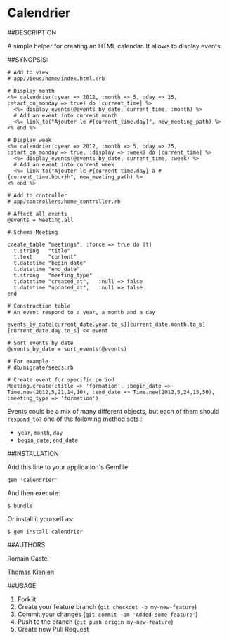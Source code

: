 # Calendrier

##DESCRIPTION

A simple helper for creating an HTML calendar. 
It allows to display events.

##SYNOPSIS:

    # Add to view
    # app/views/home/index.html.erb

    # Display month
    <%= calendrier(:year => 2012, :month => 5, :day => 25, :start_on_monday => true) do |current_time| %>
      <%= display_events(@events_by_date, current_time, :month) %>
      # Add an event into current month
      <%= link_to("Ajouter le #{current_time.day}", new_meeting_path) %>
    <% end %>

    # Display week
    <%= calendrier(:year => 2012, :month => 5, :day => 25, :start_on_monday => true, :display => :week) do |current_time| %>
      <%= display_events(@events_by_date, current_time, :week) %>
      # Add an event into current week
      <%= link_to("Ajouter le #{current_time.day} à #{current_time.hour}h", new_meeting_path) %>
    <% end %>

    # Add to controller
    # app/controllers/home_controller.rb
    
    # Affect all events
    @events = Meeting.all
    
    # Schema Meeting
    
    create_table "meetings", :force => true do |t|
      t.string   "title"
      t.text     "content"
      t.datetime "begin_date"
      t.datetime "end_date"
      t.string   "meeting_type"
      t.datetime "created_at",   :null => false
      t.datetime "updated_at",   :null => false
    end
    
    # Construction table
    # An event respond to a year, a month and a day
    
    events_by_date[current_date.year.to_s][current_date.month.to_s][current_date.day.to_s] << event
    
    # Sort events by date
    @events_by_date = sort_events(@events)
       
    # For example :
    # db/migrate/seeds.rb
    
    # Create event for specific period
    Meeting.create(:title => 'formation', :begin_date => Time.new(2012,5,21,14,10), :end_date => Time.new(2012,5,24,15,50), :meeting_type => 'formation')
    
    
Events could be a mix of many different objects, but each of them should `respond_to?` one of the following method sets :

  * `year`, `month`, `day`
  * `begin_date`, `end_date`

##INSTALLATION

Add this line to your application's Gemfile:

    gem 'calendrier'

And then execute:

    $ bundle

Or install it yourself as:

    $ gem install calendrier


##AUTHORS

Romain Castel

Thomas Kienlen

##USAGE

1. Fork it
2. Create your feature branch (`git checkout -b my-new-feature`)
3. Commit your changes (`git commit -am 'Added some feature'`)
4. Push to the branch (`git push origin my-new-feature`)
5. Create new Pull Request
